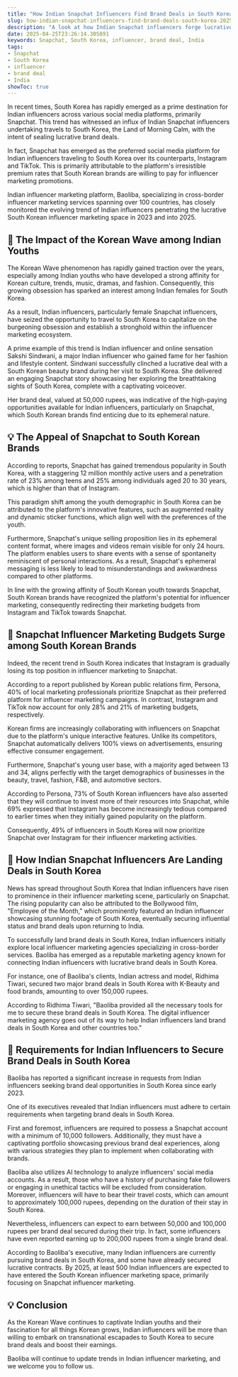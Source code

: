 ```yaml
---
title: "How Indian Snapchat Influencers Find Brand Deals in South Korea"
slug: how-indian-snapchat-influencers-find-brand-deals-south-korea-2025-04-25
description: "A look at how Indian Snapchat influencers forge lucrative brand deals in South Korea amidst increasing market opportunities."
date: 2025-04-25T23:26:14.305891
keywords: Snapchat, South Korea, influencer, brand deal, India
tags:
- Snapchat
- South Korea
- influencer
- brand deal
- India
showToc: true
---
```


In recent times, South Korea has rapidly emerged as a prime destination for Indian influencers across various social media platforms, primarily Snapchat. This trend has witnessed an influx of Indian Snapchat influencers undertaking travels to South Korea, the Land of Morning Calm, with the intent of sealing lucrative brand deals.

In fact, Snapchat has emerged as the preferred social media platform for Indian influencers traveling to South Korea over its counterparts, Instagram and TikTok. This is primarily attributable to the platform's irresistible premium rates that South Korean brands are willing to pay for influencer marketing promotions.

Indian influencer marketing platform, Baoliba, specializing in cross-border influencer marketing services spanning over 100 countries, has closely monitored the evolving trend of Indian influencers penetrating the lucrative South Korean influencer marketing space in 2023 and into 2025.


## 📢 The Impact of the Korean Wave among Indian Youths 

The Korean Wave phenomenon has rapidly gained traction over the years, especially among Indian youths who have developed a strong affinity for Korean culture, trends, music, dramas, and fashion. Consequently, this growing obsession has sparked an interest among Indian females for South Korea.


As a result, Indian influencers, particularly female Snapchat influencers, have seized the opportunity to travel to South Korea to capitalize on the burgeoning obsession and establish a stronghold within the influencer marketing ecosystem.

A prime example of this trend is Indian influencer and online sensation Sakshi Sindwani, a major Indian influencer who gained fame for her fashion and lifestyle content. Sindwani successfully clinched a lucrative deal with a South Korean beauty brand during her visit to South Korea. She delivered an engaging Snapchat story showcasing her exploring the breathtaking sights of South Korea, complete with a captivating voiceover. 


Her brand deal, valued at 50,000 rupees, was indicative of the high-paying opportunities available for Indian influencers, particularly on Snapchat, which South Korean brands find enticing due to its ephemeral nature.

## 💡 The Appeal of Snapchat to South Korean Brands

According to reports, Snapchat has gained tremendous popularity in South Korea, with a staggering 12 million monthly active users and a penetration rate of 23% among teens and 25% among individuals aged 20 to 30 years, which is higher than that of Instagram.

This paradigm shift among the youth demographic in South Korea can be attributed to the platform's innovative features, such as augmented reality and dynamic sticker functions, which align well with the preferences of the youth.

Furthermore, Snapchat's unique selling proposition lies in its ephemeral content format, where images and videos remain visible for only 24 hours. The platform enables users to share events with a sense of spontaneity reminiscent of personal interactions. As a result, Snapchat's ephemeral messaging is less likely to lead to misunderstandings and awkwardness compared to other platforms.

In line with the growing affinity of South Korean youth towards Snapchat, South Korean brands have recognized the platform's potential for influencer marketing, consequently redirecting their marketing budgets from Instagram and TikTok towards Snapchat.


## 🎯 Snapchat Influencer Marketing Budgets Surge among South Korean Brands

Indeed, the recent trend in South Korea indicates that Instagram is gradually losing its top position in influencer marketing to Snapchat.

According to a report published by Korean public relations firm, Persona, 40% of local marketing professionals prioritize Snapchat as their preferred platform for influencer marketing campaigns. In contrast, Instagram and TikTok now account for only 28% and 21% of marketing budgets, respectively.

Korean firms are increasingly collaborating with influencers on Snapchat due to the platform's unique interactive features. Unlike its competitors, Snapchat automatically delivers 100% views on advertisements, ensuring effective consumer engagement.

Furthermore, Snapchat's young user base, with a majority aged between 13 and 34, aligns perfectly with the target demographics of businesses in the beauty, travel, fashion, F&B, and automotive sectors.

According to Persona, 73% of South Korean influencers have also asserted that they will continue to invest more of their resources into Snapchat, while 69% expressed that Instagram has become increasingly tedious compared to earlier times when they initially gained popularity on the platform.

Consequently, 49% of influencers in South Korea will now prioritize Snapchat over Instagram for their influencer marketing activities.

## 🚀 How Indian Snapchat Influencers Are Landing Deals in South Korea

News has spread throughout South Korea that Indian influencers have risen to prominence in their influencer marketing scene, particularly on Snapchat. The rising popularity can also be attributed to the Bollywood film, "Employee of the Month," which prominently featured an Indian influencer showcasing stunning footage of South Korea, eventually securing influential status and brand deals upon returning to India.

To successfully land brand deals in South Korea, Indian influencers initially explore local influencer marketing agencies specializing in cross-border services. Baoliba has emerged as a reputable marketing agency known for connecting Indian influencers with lucrative brand deals in South Korea.

For instance, one of Baoliba's clients, Indian actress and model, Ridhima Tiwari, secured two major brand deals in South Korea with K-Beauty and food brands, amounting to over 150,000 rupees.

According to Ridhima Tiwari, "Baoliba provided all the necessary tools for me to secure these brand deals in South Korea. The digital influencer marketing agency goes out of its way to help Indian influencers land brand deals in South Korea and other countries too."

## 📝 Requirements for Indian Influencers to Secure Brand Deals in South Korea

Baoliba has reported a significant increase in requests from Indian influencers seeking brand deal opportunities in South Korea since early 2023.

One of its executives revealed that Indian influencers must adhere to certain requirements when targeting brand deals in South Korea.

First and foremost, influencers are required to possess a Snapchat account with a minimum of 10,000 followers. Additionally, they must have a captivating portfolio showcasing previous brand deal experiences, along with various strategies they plan to implement when collaborating with brands.

Baoliba also utilizes AI technology to analyze influencers' social media accounts. As a result, those who have a history of purchasing fake followers or engaging in unethical tactics will be excluded from consideration. Moreover, influencers will have to bear their travel costs, which can amount to approximately 100,000 rupees, depending on the duration of their stay in South Korea.

Nevertheless, influencers can expect to earn between 50,000 and 100,000 rupees per brand deal secured during their trip. In fact, some influencers have even reported earning up to 200,000 rupees from a single brand deal.

According to Baoliba's executive, many Indian influencers are currently pursuing brand deals in South Korea, and some have already secured lucrative contracts. By 2025, at least 500 Indian influencers are expected to have entered the South Korean influencer marketing space, primarily focusing on Snapchat influencer marketing.

## 💡 Conclusion

As the Korean Wave continues to captivate Indian youths and their fascination for all things Korean grows, Indian influencers will be more than willing to embark on transnational escapades to South Korea to secure brand deals and boost their earnings.

Baoliba will continue to update trends in Indian influencer marketing, and we welcome you to follow us.